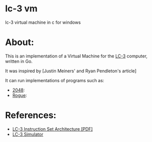 # lc-3 vm 
 lc-3 virtual machine in c for windows
# About:

This is an implementation of a Virtual Machine for the
[LC-3](https://en.wikipedia.org/wiki/Little_Computer_3) computer, written in
Go.

It was inspired by [Justin Meiners' and Ryan Pendleton's article]

It can run implementations of programs such as:

- [2048](https://github.com/rpendleton/lc3-2048):
- [Rogue](https://github.com/justinmeiners/lc3-rogue):

# References:
- [LC-3 Instruction Set Architecture [PDF]](https://justinmeiners.github.io/lc3-vm/supplies/lc3-isa.pdf)
- [LC-3 Simulator](https://wchargin.github.io/lc3web/)
